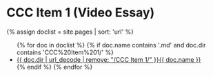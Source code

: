 # CCC Item 1 (Video Essay)

{% assign doclist = site.pages | sort: 'url'  %}
<ul>
{% for doc in doclist %}
{% if doc.name contains '.md' and doc.dir contains 'CCC%20Item%201/' %}
<li><a href="{{ site.baseurl }}{{ doc.url }}">{{ doc.dir | url_decode | remove: "/CCC Item 1/" }}{{ doc.name }}</a></li>
{% endif %}
{% endfor %}
</ul>